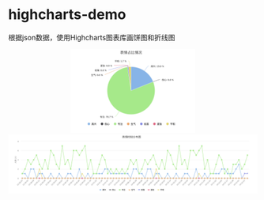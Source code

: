 # highcharts-demo
根据json数据，使用Highcharts图表库画饼图和折线图

<center>
 <img src="/images/pie.png" margin=20% width=50% />
</center>

<center>
 <img src="/images/line.png" />
</center>
